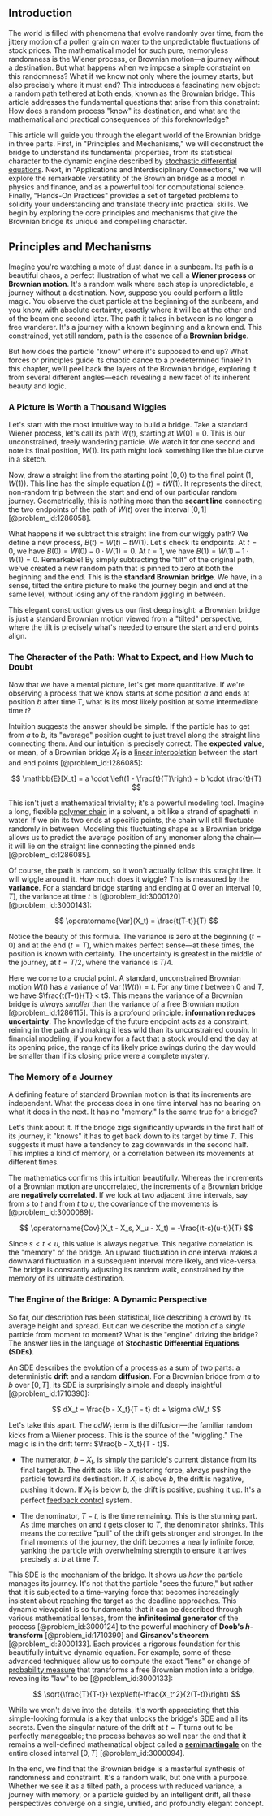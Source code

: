 ## Introduction
The world is filled with phenomena that evolve randomly over time, from the jittery motion of a pollen grain on water to the unpredictable fluctuations of stock prices. The mathematical model for such pure, memoryless randomness is the Wiener process, or Brownian motion—a journey without a destination. But what happens when we impose a simple constraint on this randomness? What if we know not only where the journey starts, but also precisely where it must end? This introduces a fascinating new object: a random path tethered at both ends, known as the Brownian bridge. This article addresses the fundamental questions that arise from this constraint: How does a random process "know" its destination, and what are the mathematical and practical consequences of this foreknowledge?

This article will guide you through the elegant world of the Brownian bridge in three parts. First, in "Principles and Mechanisms," we will deconstruct the bridge to understand its fundamental properties, from its statistical character to the dynamic engine described by [stochastic differential equations](@article_id:146124). Next, in "Applications and Interdisciplinary Connections," we will explore the remarkable versatility of the Brownian bridge as a model in physics and finance, and as a powerful tool for computational science. Finally, "Hands-On Practices" provides a set of targeted problems to solidify your understanding and translate theory into practical skills. We begin by exploring the core principles and mechanisms that give the Brownian bridge its unique and compelling character.

## Principles and Mechanisms

Imagine you're watching a mote of dust dance in a sunbeam. Its path is a beautiful chaos, a perfect illustration of what we call a **Wiener process** or **Brownian motion**. It's a random walk where each step is unpredictable, a journey without a destination. Now, suppose you could perform a little magic. You observe the dust particle at the beginning of the sunbeam, and you know, with absolute certainty, exactly where it will be at the other end of the beam one second later. The path it takes in between is no longer a free wanderer. It's a journey with a known beginning and a known end. This constrained, yet still random, path is the essence of a **Brownian bridge**.

But how does the particle "know" where it's supposed to end up? What forces or principles guide its chaotic dance to a predetermined finale? In this chapter, we'll peel back the layers of the Brownian bridge, exploring it from several different angles—each revealing a new facet of its inherent beauty and logic.

### A Picture is Worth a Thousand Wiggles

Let's start with the most intuitive way to build a bridge. Take a standard Wiener process, let's call its path $W(t)$, starting at $W(0)=0$. This is our unconstrained, freely wandering particle. We watch it for one second and note its final position, $W(1)$. Its path might look something like the blue curve in a sketch.

Now, draw a straight line from the starting point $(0, 0)$ to the final point $(1, W(1))$. This line has the simple equation $L(t) = tW(1)$. It represents the direct, non-random trip between the start and end of our particular random journey. Geometrically, this is nothing more than the **secant line** connecting the two endpoints of the path of $W(t)$ over the interval $[0, 1]$ [@problem_id:1286058].

What happens if we subtract this straight line from our wiggly path? We define a new process, $B(t) = W(t) - tW(1)$. Let's check its endpoints. At $t=0$, we have $B(0) = W(0) - 0 \cdot W(1) = 0$. At $t=1$, we have $B(1) = W(1) - 1 \cdot W(1) = 0$. Remarkable! By simply subtracting the "tilt" of the original path, we've created a new random path that is pinned to zero at both the beginning and the end. This is the **standard Brownian bridge**. We have, in a sense, tilted the entire picture to make the journey begin and end at the same level, without losing any of the random jiggling in between.

This elegant construction gives us our first deep insight: a Brownian bridge is just a standard Brownian motion viewed from a "tilted" perspective, where the tilt is precisely what's needed to ensure the start and end points align.

### The Character of the Path: What to Expect, and How Much to Doubt

Now that we have a mental picture, let's get more quantitative. If we're observing a process that we know starts at some position $a$ and ends at position $b$ after time $T$, what is its most likely position at some intermediate time $t$?

Intuition suggests the answer should be simple. If the particle has to get from $a$ to $b$, its "average" position ought to just travel along the straight line connecting them. And our intuition is precisely correct. The **expected value**, or mean, of a Brownian bridge $X_t$ is a [linear interpolation](@article_id:136598) between the start and end points [@problem_id:1286085]:

$$
\mathbb{E}[X_t] = a \cdot \left(1 - \frac{t}{T}\right) + b \cdot \frac{t}{T}
$$

This isn't just a mathematical triviality; it's a powerful modeling tool. Imagine a long, flexible [polymer chain](@article_id:200881) in a solvent, a bit like a strand of spaghetti in water. If we pin its two ends at specific points, the chain will still fluctuate randomly in between. Modeling this fluctuating shape as a Brownian bridge allows us to predict the average position of any monomer along the chain—it will lie on the straight line connecting the pinned ends [@problem_id:1286085].

Of course, the path is random, so it won't actually follow this straight line. It will wiggle around it. How much does it wiggle? This is measured by the **variance**. For a standard bridge starting and ending at 0 over an interval $[0, T]$, the variance at time $t$ is [@problem_id:3000120] [@problem_id:3000143]:

$$
\operatorname{Var}(X_t) = \frac{t(T-t)}{T}
$$

Notice the beauty of this formula. The variance is zero at the beginning ($t=0$) and at the end ($t=T$), which makes perfect sense—at these times, the position is known with certainty. The uncertainty is greatest in the middle of the journey, at $t=T/2$, where the variance is $T/4$.

Here we come to a crucial point. A standard, unconstrained Brownian motion $W(t)$ has a variance of $\operatorname{Var}(W(t)) = t$. For any time $t$ between $0$ and $T$, we have $\frac{t(T-t)}{T} < t$. This means the variance of a Brownian bridge is *always smaller* than the variance of a free Brownian motion [@problem_id:1286115]. This is a profound principle: **information reduces uncertainty**. The knowledge of the future endpoint acts as a constraint, reining in the path and making it less wild than its unconstrained cousin. In financial modeling, if you knew for a fact that a stock would end the day at its opening price, the range of its likely price swings during the day would be smaller than if its closing price were a complete mystery.

### The Memory of a Journey

A defining feature of standard Brownian motion is that its increments are independent. What the process does in one time interval has no bearing on what it does in the next. It has no "memory." Is the same true for a bridge?

Let's think about it. If the bridge zigs significantly upwards in the first half of its journey, it "knows" it has to get back down to its target by time $T$. This suggests it must have a tendency to zag downwards in the second half. This implies a kind of memory, or a correlation between its movements at different times.

The mathematics confirms this intuition beautifully. Whereas the increments of a Brownian motion are uncorrelated, the increments of a Brownian bridge are **negatively correlated**. If we look at two adjacent time intervals, say from $s$ to $t$ and from $t$ to $u$, the covariance of the movements is [@problem_id:3000089]:

$$
\operatorname{Cov}(X_t - X_s, X_u - X_t) = -\frac{(t-s)(u-t)}{T}
$$

Since $s < t < u$, this value is always negative. This negative correlation is the "memory" of the bridge. An upward fluctuation in one interval makes a downward fluctuation in a subsequent interval more likely, and vice-versa. The bridge is constantly adjusting its random walk, constrained by the memory of its ultimate destination.

### The Engine of the Bridge: A Dynamic Perspective

So far, our description has been statistical, like describing a crowd by its average height and spread. But can we describe the motion of a *single* particle from moment to moment? What is the "engine" driving the bridge? The answer lies in the language of **Stochastic Differential Equations (SDEs)**.

An SDE describes the evolution of a process as a sum of two parts: a deterministic **drift** and a random **diffusion**. For a Brownian bridge from $a$ to $b$ over $[0, T]$, its SDE is surprisingly simple and deeply insightful [@problem_id:1710390]:

$$
dX_t = \frac{b - X_t}{T - t} dt + \sigma dW_t
$$

Let's take this apart. The $\sigma dW_t$ term is the diffusion—the familiar random kicks from a Wiener process. This is the source of the "wiggling." The magic is in the drift term: $\frac{b - X_t}{T - t}$.

*   The numerator, $b - X_t$, is simply the particle's current distance from its final target $b$. The drift acts like a restoring force, always pushing the particle toward its destination. If $X_t$ is above $b$, the drift is negative, pushing it down. If $X_t$ is below $b$, the drift is positive, pushing it up. It's a perfect [feedback control](@article_id:271558) system.

*   The denominator, $T - t$, is the time remaining. This is the stunning part. As time marches on and $t$ gets closer to $T$, the denominator shrinks. This means the corrective "pull" of the drift gets stronger and stronger. In the final moments of the journey, the drift becomes a nearly infinite force, yanking the particle with overwhelming strength to ensure it arrives precisely at $b$ at time $T$.

This SDE is the mechanism of the bridge. It shows us *how* the particle manages its journey. It's not that the particle "sees the future," but rather that it is subjected to a time-varying force that becomes increasingly insistent about reaching the target as the deadline approaches. This dynamic viewpoint is so fundamental that it can be described through various mathematical lenses, from the **infinitesimal generator** of the process [@problem_id:3000124] to the powerful machinery of **Doob's $h$-transform** [@problem_id:1710390] and **Girsanov's theorem** [@problem_id:3000133]. Each provides a rigorous foundation for this beautifully intuitive dynamic equation. For example, some of these advanced techniques allow us to compute the exact "lens" or change of [probability measure](@article_id:190928) that transforms a free Brownian motion into a bridge, revealing its "law" to be [@problem_id:3000133]:

$$
\sqrt{\frac{T}{T-t}} \exp\left(-\frac{X_t^2}{2(T-t)}\right)
$$

While we won't delve into the details, it's worth appreciating that this simple-looking formula is a key that unlocks the bridge's SDE and all its secrets. Even the singular nature of the drift at $t=T$ turns out to be perfectly manageable; the process behaves so well near the end that it remains a well-defined mathematical object called a **[semimartingale](@article_id:187944)** on the entire closed interval $[0, T]$ [@problem_id:3000094].

In the end, we find that the Brownian bridge is a masterful synthesis of randomness and constraint. It's a random walk, but one with a purpose. Whether we see it as a tilted path, a process with reduced variance, a journey with memory, or a particle guided by an intelligent drift, all these perspectives converge on a single, unified, and profoundly elegant concept.